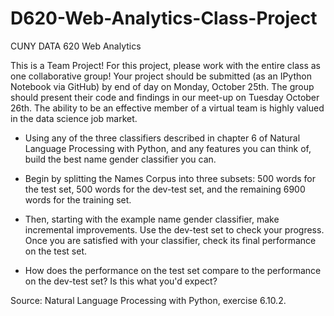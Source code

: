 # D620-Web-Analytics-Class-Project
CUNY DATA 620 Web Analytics

This is a Team Project! For this project, please work with the entire class as one collaborative group! Your project should be submitted (as an IPython Notebook via GitHub) by end of day on Monday, October 25th. The group should present their code and findings in our meet-up on Tuesday October 26th. The ability to be an effective member of a virtual team is highly valued in the data science job market.

- Using any of the three classifiers described in chapter 6 of Natural Language Processing with Python, and any features you can think of, build the best name gender classifier you can. 

- Begin by splitting the Names Corpus into three subsets: 500 words for the test set, 500 words for the dev-test set, and the
remaining 6900 words for the training set. 

- Then, starting with the example name gender classifier, make incremental improvements. Use the dev-test set to check your progress. Once you are satisfied with your classifier, check its final performance on the test set. 

- How does the performance on the test set compare to the performance on the dev-test set? Is this what you'd expect? 

Source: Natural Language Processing with Python, exercise 6.10.2.
